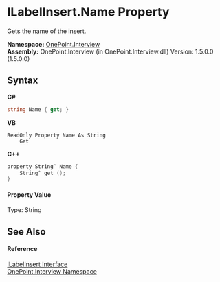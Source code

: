 # ILabelInsert.Name Property 
 

Gets the name of the insert.

**Namespace:**&nbsp;<a href="N_OnePoint_Interview">OnePoint.Interview</a><br />**Assembly:**&nbsp;OnePoint.Interview (in OnePoint.Interview.dll) Version: 1.5.0.0 (1.5.0.0)

## Syntax

**C#**<br />
``` C#
string Name { get; }
```

**VB**<br />
``` VB
ReadOnly Property Name As String
	Get
```

**C++**<br />
``` C++
property String^ Name {
	String^ get ();
}
```


#### Property Value
Type: String

## See Also


#### Reference
<a href="T_OnePoint_Interview_ILabelInsert">ILabelInsert Interface</a><br /><a href="N_OnePoint_Interview">OnePoint.Interview Namespace</a><br />